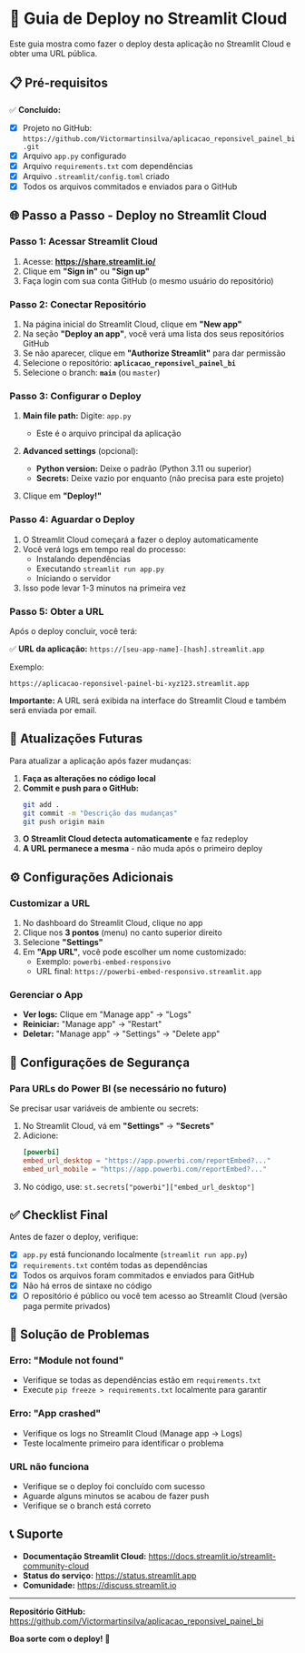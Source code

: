 # 🚀 Guia de Deploy no Streamlit Cloud

Este guia mostra como fazer o deploy desta aplicação no Streamlit Cloud e obter uma URL pública.

## 📋 Pré-requisitos

✅ **Concluído:**
- [x] Projeto no GitHub: `https://github.com/Victormartinsilva/aplicacao_reponsivel_painel_bi.git`
- [x] Arquivo `app.py` configurado
- [x] Arquivo `requirements.txt` com dependências
- [x] Arquivo `.streamlit/config.toml` criado
- [x] Todos os arquivos commitados e enviados para o GitHub

## 🌐 Passo a Passo - Deploy no Streamlit Cloud

### Passo 1: Acessar Streamlit Cloud

1. Acesse: **https://share.streamlit.io/**
2. Clique em **"Sign in"** ou **"Sign up"**
3. Faça login com sua conta GitHub (o mesmo usuário do repositório)

### Passo 2: Conectar Repositório

1. Na página inicial do Streamlit Cloud, clique em **"New app"**
2. Na seção **"Deploy an app"**, você verá uma lista dos seus repositórios GitHub
3. Se não aparecer, clique em **"Authorize Streamlit"** para dar permissão
4. Selecione o repositório: **`aplicacao_reponsivel_painel_bi`**
5. Selecione o branch: **`main`** (ou `master`)

### Passo 3: Configurar o Deploy

1. **Main file path:** Digite: `app.py`
   - Este é o arquivo principal da aplicação

2. **Advanced settings** (opcional):
   - **Python version:** Deixe o padrão (Python 3.11 ou superior)
   - **Secrets:** Deixe vazio por enquanto (não precisa para este projeto)

3. Clique em **"Deploy!"**

### Passo 4: Aguardar o Deploy

1. O Streamlit Cloud começará a fazer o deploy automaticamente
2. Você verá logs em tempo real do processo:
   - Instalando dependências
   - Executando `streamlit run app.py`
   - Iniciando o servidor
3. Isso pode levar 1-3 minutos na primeira vez

### Passo 5: Obter a URL

Após o deploy concluir, você terá:

✅ **URL da aplicação:** `https://[seu-app-name]-[hash].streamlit.app`

Exemplo:
```
https://aplicacao-reponsivel-painel-bi-xyz123.streamlit.app
```

**Importante:** A URL será exibida na interface do Streamlit Cloud e também será enviada por email.

## 📝 Atualizações Futuras

Para atualizar a aplicação após fazer mudanças:

1. **Faça as alterações no código local**
2. **Commit e push para o GitHub:**
   ```bash
   git add .
   git commit -m "Descrição das mudanças"
   git push origin main
   ```
3. **O Streamlit Cloud detecta automaticamente** e faz redeploy
4. **A URL permanece a mesma** - não muda após o primeiro deploy

## ⚙️ Configurações Adicionais

### Customizar a URL

1. No dashboard do Streamlit Cloud, clique no app
2. Clique nos **3 pontos** (menu) no canto superior direito
3. Selecione **"Settings"**
4. Em **"App URL"**, você pode escolher um nome customizado:
   - Exemplo: `powerbi-embed-responsivo`
   - URL final: `https://powerbi-embed-responsivo.streamlit.app`

### Gerenciar o App

- **Ver logs:** Clique em "Manage app" → "Logs"
- **Reiniciar:** "Manage app" → "Restart"
- **Deletar:** "Manage app" → "Settings" → "Delete app"

## 🔐 Configurações de Segurança

### Para URLs do Power BI (se necessário no futuro)

Se precisar usar variáveis de ambiente ou secrets:

1. No Streamlit Cloud, vá em **"Settings"** → **"Secrets"**
2. Adicione:
   ```toml
   [powerbi]
   embed_url_desktop = "https://app.powerbi.com/reportEmbed?..."
   embed_url_mobile = "https://app.powerbi.com/reportEmbed?..."
   ```
3. No código, use: `st.secrets["powerbi"]["embed_url_desktop"]`

## ✅ Checklist Final

Antes de fazer o deploy, verifique:

- [x] `app.py` está funcionando localmente (`streamlit run app.py`)
- [x] `requirements.txt` contém todas as dependências
- [x] Todos os arquivos foram commitados e enviados para GitHub
- [x] Não há erros de sintaxe no código
- [x] O repositório é público ou você tem acesso ao Streamlit Cloud (versão paga permite privados)

## 🐛 Solução de Problemas

### Erro: "Module not found"
- Verifique se todas as dependências estão em `requirements.txt`
- Execute `pip freeze > requirements.txt` localmente para garantir

### Erro: "App crashed"
- Verifique os logs no Streamlit Cloud (Manage app → Logs)
- Teste localmente primeiro para identificar o problema

### URL não funciona
- Verifique se o deploy foi concluído com sucesso
- Aguarde alguns minutos se acabou de fazer push
- Verifique se o branch está correto

## 📞 Suporte

- **Documentação Streamlit Cloud:** https://docs.streamlit.io/streamlit-community-cloud
- **Status do serviço:** https://status.streamlit.app
- **Comunidade:** https://discuss.streamlit.io

---

**Repositório GitHub:** https://github.com/Victormartinsilva/aplicacao_reponsivel_painel_bi

**Boa sorte com o deploy! 🚀**

